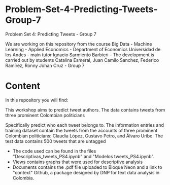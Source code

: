 # Problem-Set-4-Predicting-Tweets-Group-7
Problem Set 4: Predicting Tweets - Group 7 

We are working on this repository from the course Big Data - Machine Learning - Applied Economics - Department of Economics Universidad de los Andes - main tutor Ignacio Sarmiento Barbieri - The development is carried out by students Catalina Esmeral, Juan Camilo Sanchez, Federico Ramírez, Ronny Johan Cruz - Group 7

# Content

In this repository you will find:

This workshop aims to predict tweet authors. The data contains tweets from three prominent Colombian politicians

Specifically predict who each tweet belongs to. The information entries and training dataset contain the tweets from the accounts of three prominent Colombian politicians: Claudia López, Gustavo Petro, and Álvaro Uribe. The test data contains 500 tweets that are untagged


-  The code used can be found in the files "Descriptivas_tweets_PS4.ipynb" and "Modelos tweets_PS4.ipynb".
-  Views contains graphs that were used for descriptive analysis
-  Documents contains the .pdf file uploaded to Bloque Neon and a link to "context" Github, a package designed by DNP for text data analysis in Colombia.

